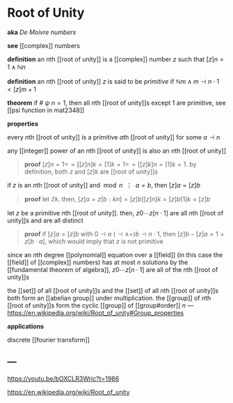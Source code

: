 # Root of Unity

**aka** _De Moivre numbers_

**see** [[complex]] numbers

**definition** an $n$th [[root of unity]] is a [[complex]] number $z$ such that $[z]n = 1 \land \mathbb N n$

**definition** an $n$th [[root of unity]] $z$ is said to be _primitive_ if $\mathbb N m \land m \dashv n \cdot 1 < [z]m + 1$

**theorem** if $\#\ \psi\ n = 1$, then all $n$th [[root of unity]]s except $1$ are primitive, see [[psi function in mat2348]]

**properties**

every $n$th [[root of unity]] is a primitive $a$th [[root of unity]] for some $a \dashv n$

any [[integer]] power of an $n$th [[root of unity]] is also an $n$th [[root of unity]]

> **proof** $[z]n = 1 =\!= [[z]n]k = [1]k = 1 =\!= [[z]k]n = [1]k = 1$. by definition, both $z$ and $[z]k$ are [[root of unity]]s

if $z$ is an $n$th [[root of unity]] and $\bmod n\ \ \vdots\ \ a = b$, then $[z]a = [z]b$

> **proof** let $\mathbb Z k$. then, $[z]a = z[b : kn] = [z]b [[z]n]k = [z]b [1]k = [z]b$

let $z$ be a primitive $n$th [[root of unity]]. then, $z0 \cdots z[n \cdot 1]$ are all $n$th [[root of unity]]s and are all distinct

> **proof** if $[z]a = [z]b$ with $0 \dashv a\ (\dashv \land +) b \dashv n \cdot 1$, then $[z]b - [z]a = 1 = z[b \cdot a]$, which would imply that $z$ is not primitive

since an $n$th degree [[polynomial]] equation over a [[field]] (in this case the [[field]] of [[complex]] numbers) has at most $n$ solutions by the [[fundamental theorem of algebra]], $z0 \cdots z[n \cdot 1]$ are all of the $n$th [[root of unity]]s

the [[set]] of all [[root of unity]]s and the [[set]] of all $n$th [[root of unity]]s both form an [[abelian group]] under multiplication. the [[group]] of $n$th [[root of unity]]s form the cyclic [[group]] of [[group#order]] $n$ &mdash; <https://en.wikipedia.org/wiki/Root_of_unity#Group_properties>

**applications**

discrete [[fourier transform]]

## &mdash;

<https://youtu.be/bOXCLR3Wric?t=1986>

<https://en.wikipedia.org/wiki/Root_of_unity>
